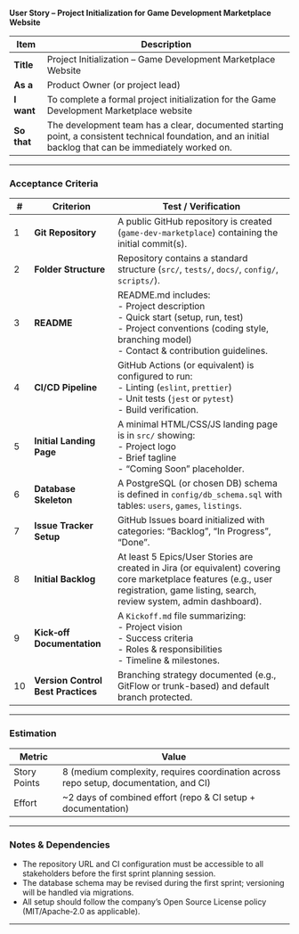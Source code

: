 **User Story – Project Initialization for Game Development Marketplace Website**

| **Item** | **Description** |
|----------|-----------------|
| **Title** | Project Initialization – Game Development Marketplace Website |
| **As a** | Product Owner (or project lead) |
| **I want** | To complete a formal project initialization for the Game Development Marketplace website |
| **So that** | The development team has a clear, documented starting point, a consistent technical foundation, and an initial backlog that can be immediately worked on. |

---

### Acceptance Criteria

| # | Criterion | Test / Verification |
|---|-----------|---------------------|
| 1 | **Git Repository** | A public GitHub repository is created (`game-dev-marketplace`) containing the initial commit(s). |
| 2 | **Folder Structure** | Repository contains a standard structure (`src/`, `tests/`, `docs/`, `config/`, `scripts/`). |
| 3 | **README** | README.md includes: <br>- Project description <br>- Quick start (setup, run, test) <br>- Project conventions (coding style, branching model) <br>- Contact & contribution guidelines. |
| 4 | **CI/CD Pipeline** | GitHub Actions (or equivalent) is configured to run: <br>- Linting (`eslint`, `prettier`) <br>- Unit tests (`jest` or `pytest`) <br>- Build verification. |
| 5 | **Initial Landing Page** | A minimal HTML/CSS/JS landing page is in `src/` showing: <br>- Project logo <br>- Brief tagline <br>- “Coming Soon” placeholder. |
| 6 | **Database Skeleton** | A PostgreSQL (or chosen DB) schema is defined in `config/db_schema.sql` with tables: `users`, `games`, `listings`. |
| 7 | **Issue Tracker Setup** | GitHub Issues board initialized with categories: “Backlog”, “In Progress”, “Done”. |
| 8 | **Initial Backlog** | At least 5 Epics/User Stories are created in Jira (or equivalent) covering core marketplace features (e.g., user registration, game listing, search, review system, admin dashboard). |
| 9 | **Kick‑off Documentation** | A `Kickoff.md` file summarizing: <br>- Project vision <br>- Success criteria <br>- Roles & responsibilities <br>- Timeline & milestones. |
| 10 | **Version Control Best Practices** | Branching strategy documented (e.g., GitFlow or trunk-based) and default branch protected. |

---

### Estimation

| **Metric** | **Value** |
|------------|-----------|
| Story Points | 8 (medium complexity, requires coordination across repo setup, documentation, and CI) |
| Effort | ~2 days of combined effort (repo & CI setup + documentation) |

---

### Notes & Dependencies

- The repository URL and CI configuration must be accessible to all stakeholders before the first sprint planning session.  
- The database schema may be revised during the first sprint; versioning will be handled via migrations.  
- All setup should follow the company’s Open Source License policy (MIT/Apache‑2.0 as applicable).  

---